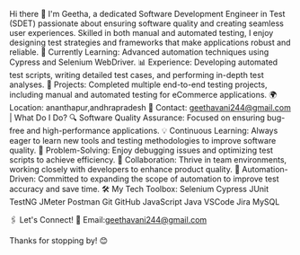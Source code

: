 Hi there 👋 I'm Geetha, a dedicated Software Development Engineer in Test (SDET) passionate about ensuring software quality and creating seamless user experiences. Skilled in both manual and automated testing, I enjoy designing test strategies and frameworks that make applications robust and reliable.
🌱 Currently Learning: Advanced automation techniques using Cypress and Selenium WebDriver.
📊 Experience: Developing automated test scripts, writing detailed test cases, and performing in-depth test analyses.
💼 Projects: Completed multiple end-to-end testing projects, including manual and automated testing for eCommerce applications.
🌍 Location: ananthapur,andhrapradesh
📧 Contact: geethavani244@gmail.com |
What Do I Do?
🔍 Software Quality Assurance: Focused on ensuring bug-free and high-performance applications.
💡 Continuous Learning: Always eager to learn new tools and testing methodologies to improve software quality.
🧩 Problem-Solving: Enjoy debugging issues and optimizing test scripts to achieve efficiency.
🤝 Collaboration: Thrive in team environments, working closely with developers to enhance product quality.
🎯 Automation-Driven: Committed to expanding the scope of automation to improve test accuracy and save time.
🛠 My Tech Toolbox:
 Selenium Cypress JUnit TestNG JMeter Postman Git GitHub JavaScript Java VSCode Jira MySQL

🖇 Let's Connect!
📧 Email:geethavani244@gmail.com

Thanks for stopping by! 😊
